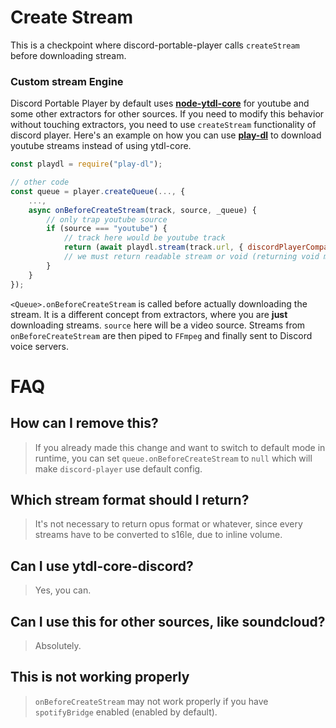 # Create Stream

This is a checkpoint where discord-portable-player calls `createStream` before downloading stream.

### Custom stream Engine

Discord Portable Player by default uses **[node-ytdl-core](https://github.com/fent/node-ytdl-core)** for youtube and some other extractors for other sources.
If you need to modify this behavior without touching extractors, you need to use `createStream` functionality of discord player.
Here's an example on how you can use **[play-dl](https://npmjs.com/package/play-dl)** to download youtube streams instead of using ytdl-core.

```js
const playdl = require("play-dl");

// other code
const queue = player.createQueue(..., {
    ...,
    async onBeforeCreateStream(track, source, _queue) {
        // only trap youtube source
        if (source === "youtube") {
            // track here would be youtube track
            return (await playdl.stream(track.url, { discordPlayerCompatibility : true })).stream;
            // we must return readable stream or void (returning void means telling discord-player to look for default extractor)
        }
    }
});
```

`<Queue>.onBeforeCreateStream` is called before actually downloading the stream. It is a different concept from extractors, where you are **just** downloading
streams. `source` here will be a video source. Streams from `onBeforeCreateStream` are then piped to `FFmpeg` and finally sent to Discord voice servers.

# FAQ
## How can I remove this?

> If you already made this change and want to switch to default mode in runtime,
> you can set `queue.onBeforeCreateStream` to `null` which will make `discord-player` use default config.

## Which stream format should I return?

> It's not necessary to return opus format or whatever, since every streams have to be converted to s16le, due to inline volume.

## Can I use ytdl-core-discord?

> Yes, you can.

## Can I use this for other sources, like soundcloud?

> Absolutely.

## This is not working properly

> `onBeforeCreateStream` may not work properly if you have `spotifyBridge` enabled (enabled by default).
